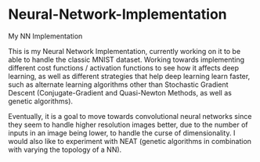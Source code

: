 # Neural-Network-Implementation
My NN Implementation

This is my Neural Network Implementation, currently working on it to be able to handle the classic MNIST dataset. Working towards implementing
different cost functions / activation functions to see how it affects deep learning, as well as different strategies that help deep learning
learn faster, such as alternate learning algorithms other than Stochastic Gradient Descent (Conjugate-Gradient and Quasi-Newton Methods, as 
well as genetic algorithms).

Eventually, it is a goal to move towards convolutional neural networks since they seem to handle higher resolution images better, due to the number
of inputs in an image being lower, to handle the curse of dimensionality. I would also like to experiment with NEAT (genetic algorithms
in combination with varying the topology of a NN).
